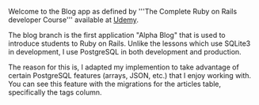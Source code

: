 Welcome to the Blog app as defined by '''The Complete Ruby on Rails developer Course'''
available at [Udemy](https://www.udemy.com/the-complete-ruby-on-rails-developer-course).

The blog branch is the first application "Alpha Blog" that is used to introduce students
to Ruby on Rails.  Unlike the lessons which use SQLite3 in development, I use PostgreSQL in both development and production.

The reason for this is, I adapted my implemention to take advantage of certain PostgreSQL
features (arrays, JSON, etc.) that I enjoy working with.  You can see this feature with the migrations for the articles table, specifically the tags column.
